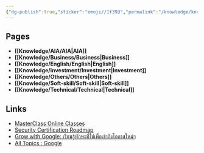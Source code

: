 ```yaml
---
{"dg-publish":true,"sticker":"emoji//1f393","permalink":"/knowledge/knowledge/","dgPassFrontmatter":true}
---
```


## Pages

- **[[Knowledge/AIA/AIA\|AIA]]**
- **[[Knowledge/Business/Business\|Business]]**
- **[[Knowledge/English/English\|English]]**
- **[[Knowledge/Investment/Investment\|Investment]]**
- **[[Knowledge/Others/Others\|Others]]**
- **[[Knowledge/Soft-skill/Soft-skill\|Soft-skill]]**
- **[[Knowledge/Technical/Technical\|Technical]]**


## Links
- [MasterClass Online Classes](https://www.masterclass.com/)
- [Security Certification Roadmap](https://pauljerimy.com/security-certification-roadmap/)
- [Grow with Google: เรียนรู้ทักษะที่ใช่เพื่อเข้าถึงโอกาสใหม่ๆ](https://grow.google/intl/ALL_th/)
- [All Topics : Google](https://skillshop.exceedlms.com/student/catalog/browse)
